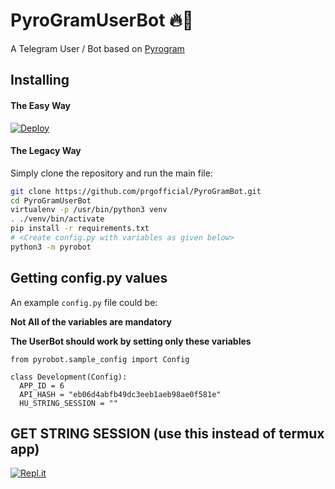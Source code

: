# PyroGramUserBot 🔥🤖

A Telegram User / Bot based on [Pyrogram](https://github.com/pyrogram/pyrogram)

## Installing

#### The Easy Way

[![Deploy](https://www.herokucdn.com/deploy/button.svg)](https://heroku.com/deploy?template=https://github.com/prgofficial/PyroGramBot)

#### The Legacy Way
Simply clone the repository and run the main file:

```sh
git clone https://github.com/prgofficial/PyroGramBot.git
cd PyroGramUserBot
virtualenv -p /usr/bin/python3 venv
. ./venv/bin/activate
pip install -r requirements.txt
# <Create config.py with variables as given below>
python3 -m pyrobot
```


## Getting config.py values

An example `config.py` file could be:

**Not All of the variables are mandatory**

__The UserBot should work by setting only these variables__

```python3
from pyrobot.sample_config import Config

class Development(Config):
  APP_ID = 6
  API_HASH = "eb06d4abfb49dc3eeb1aeb98ae0f581e"
  HU_STRING_SESSION = ""
```

## GET STRING SESSION (use this instead of termux app)

[![Repl.it](https://img.shields.io/badge/REPL%20RUN-Run%20Online-blue.svg)](https://string-gen.prgofficial.repl.run/)
